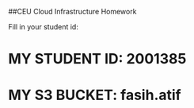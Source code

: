 ##CEU Cloud Infrastructure Homework

Fill in your student id:
# MY STUDENT ID: 2001385
# MY S3 BUCKET: fasih.atif


